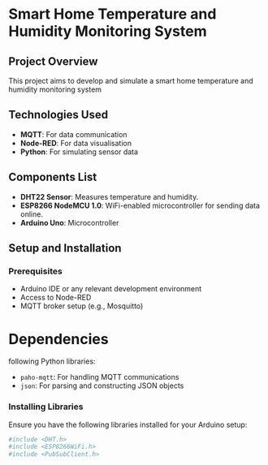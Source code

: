 # Smart Home Temperature and Humidity Monitoring System

## Project Overview
This project aims to develop and simulate a smart home temperature and humidity monitoring system

## Technologies Used
- **MQTT**: For data communication
- **Node-RED**: For data visualisation
- **Python**: For simulating sensor data

## Components List
- **DHT22 Sensor**: Measures temperature and humidity.
- **ESP8266 NodeMCU 1.0**: WiFi-enabled microcontroller for sending data online.
- **Arduino Uno**: Microcontroller

## Setup and Installation
### Prerequisites
- Arduino IDE or any relevant development environment
- Access to Node-RED
- MQTT broker setup (e.g., Mosquitto)

# Dependencies
following Python libraries:
- `paho-mqtt`: For handling MQTT communications
- `json`: For parsing and constructing JSON objects

### Installing Libraries
Ensure you have the following libraries installed for your Arduino setup:
```bash
#include <DHT.h>
#include <ESP8266WiFi.h>
#include <PubSubClient.h>
